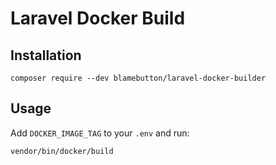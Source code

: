 # Laravel Docker Build

## Installation

```shell
composer require --dev blamebutton/laravel-docker-builder
```

## Usage

Add `DOCKER_IMAGE_TAG` to your `.env` and run:

```shell
vendor/bin/docker/build
```